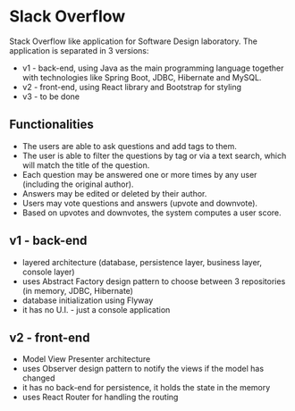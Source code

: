 # Slack Overflow
Stack Overflow like application for Software Design laboratory.
The application is separated in 3 versions: 
 * v1 - back-end, using Java as the main programming language together with technologies like Spring Boot, JDBC, Hibernate and MySQL.
 * v2 - front-end, using React library and Bootstrap for styling
 * v3 - to be done
 
## Functionalities
 * The users are able to ask questions and add tags to them.
 * The user is able to filter the questions by tag or via a text search, which will match the title of the question.
 * Each question may be answered one or more times by any user (including the original author).
 * Answers may be edited or deleted by their author.
 * Users may vote questions and answers (upvote and downvote).
 * Based on upvotes and downvotes, the system computes a user score.
 
## v1 - back-end
 * layered architecture (database, persistence layer, business layer, console layer)
 * uses Abstract Factory design pattern to choose between 3 repositories (in memory, JDBC, Hibernate)
 * database initialization using Flyway
 * it has no U.I. - just a console application
 
## v2 - front-end
 * Model View Presenter architecture
 * uses Observer design pattern to notify the views if the model has changed
 * it has no back-end for persistence, it holds the state in the memory
 * uses React Router for handling the routing

